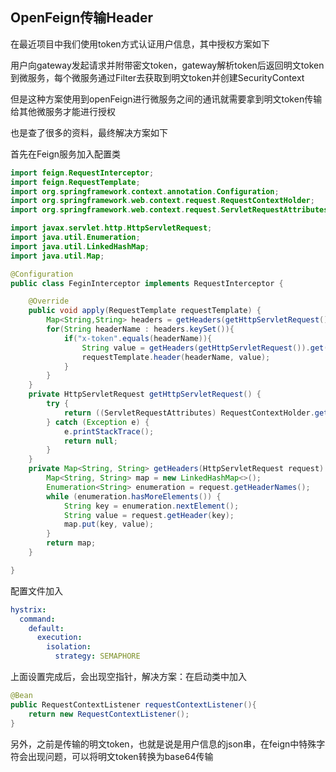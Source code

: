 ## OpenFeign传输Header
在最近项目中我们使用token方式认证用户信息，其中授权方案如下

用户向gateway发起请求并附带密文token，gateway解析token后返回明文token到微服务，每个微服务通过Filter去获取到明文token并创建SecurityContext

但是这种方案使用到openFeign进行微服务之间的通讯就需要拿到明文token传输给其他微服务才能进行授权

也是查了很多的资料，最终解决方案如下

首先在Feign服务加入配置类

```java
import feign.RequestInterceptor;
import feign.RequestTemplate;
import org.springframework.context.annotation.Configuration;
import org.springframework.web.context.request.RequestContextHolder;
import org.springframework.web.context.request.ServletRequestAttributes;

import javax.servlet.http.HttpServletRequest;
import java.util.Enumeration;
import java.util.LinkedHashMap;
import java.util.Map;

@Configuration
public class FeginInterceptor implements RequestInterceptor {

    @Override
    public void apply(RequestTemplate requestTemplate) {
        Map<String,String> headers = getHeaders(getHttpServletRequest());
        for(String headerName : headers.keySet()){
            if("x-token".equals(headerName)){
                String value = getHeaders(getHttpServletRequest()).get(headerName);
                requestTemplate.header(headerName, value);
            }
        }
    }
    private HttpServletRequest getHttpServletRequest() {
        try {
            return ((ServletRequestAttributes) RequestContextHolder.getRequestAttributes()).getRequest();
        } catch (Exception e) {
            e.printStackTrace();
            return null;
        }
    }
    private Map<String, String> getHeaders(HttpServletRequest request) {
        Map<String, String> map = new LinkedHashMap<>();
        Enumeration<String> enumeration = request.getHeaderNames();
        while (enumeration.hasMoreElements()) {
            String key = enumeration.nextElement();
            String value = request.getHeader(key);
            map.put(key, value);
        }
        return map;
    }

}
```

配置文件加入

```yml
hystrix:
  command:
    default:
      execution:
        isolation:
          strategy: SEMAPHORE
```

上面设置完成后，会出现空指针，解决方案：在启动类中加入

```java
@Bean
public RequestContextListener requestContextListener(){
    return new RequestContextListener();
}
```

另外，之前是传输的明文token，也就是说是用户信息的json串，在feign中特殊字符会出现问题，可以将明文token转换为base64传输
